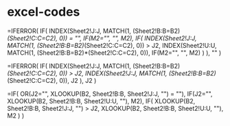 # excel-codes
=IFERROR(
  IF(
    INDEX(Sheet2!J:J, MATCH(1, (Sheet2!B:B=B2)*(Sheet2!C:C=C2), 0)) = "",
    IF(M2="", "", M2),
    IF(
      INDEX(Sheet2!J:J, MATCH(1, (Sheet2!B:B=B2)*(Sheet2!C:C=C2), 0)) > J2,
      INDEX(Sheet2!U:U, MATCH(1, (Sheet2!B:B=B2)*(Sheet2!C:C=C2), 0)),
      IF(M2="", "", M2)
    )
  ),
  ""
)


=IFERROR(
  IF(
    INDEX(Sheet2!J:J, MATCH(1, (Sheet2!B:B=B2)*(Sheet2!C:C=C2), 0)) > J2,
    INDEX(Sheet2!J:J, MATCH(1, (Sheet2!B:B=B2)*(Sheet2!C:C=C2), 0)),
    J2
  ),
  J2
)


=IF(
  OR(J2="", XLOOKUP(B2, Sheet2!B:B, Sheet2!J:J, "") = ""),
  IF(J2="", XLOOKUP(B2, Sheet2!B:B, Sheet2!U:U, ""), M2),
  IF(
    XLOOKUP(B2, Sheet2!B:B, Sheet2!J:J, "") > J2,
    XLOOKUP(B2, Sheet2!B:B, Sheet2!U:U, ""),
    M2
  )
)

